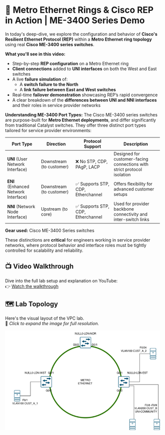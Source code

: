 # 🧠  Metro Ethernet Rings & Cisco REP in Action | ME-3400 Series Demo
In today's deep-dive, we explore the configuration and behavior of **Cisco's Resilient Ethernet Protocol (REP)** within a **Metro Ethernet ring topology** using real **Cisco ME-3400 series switches**.

**What you'll see in this video:**
- Step-by-step **REP configuration** on a Metro Ethernet ring
- **Client connections** added to **UNI interfaces** on both the West and East switches
- A live **failure simulation** of:
  - A **switch failure to the North**
  - A **link failure between East and West switches**
- Real-time **failover demonstration** showcasing REP’s rapid convergence
- A clear breakdown of the **differences between UNI and NNI interfaces** and their roles in service provider networks

**Understanding ME-3400 Port Types:**
The Cisco ME-3400 series switches are purpose-built for **Metro Ethernet deployments**, and differ significantly from traditional Catalyst switches. They offer three distinct port types tailored for service provider environments:

| Port Type | Direction | Protocol Support | Description |
|-----------|-----------|------------------|-------------|
| **UNI** (User Network Interface) | Downstream (to customer) | ❌ No STP, CDP, PAgP, LACP | Designed for customer-facing connections with strict protocol isolation |
| **ENI** (Enhanced Network Interface) | Downstream (to customer) | ✅ Supports STP, CDP, Etherchannel | Offers flexibility for advanced customer setups |
| **NNI** (Network Node Interface) | Upstream (to core) | ✅ Supports STP, CDP, Etherchannel | Used for provider backbone connectivity and inter-switch links |

**Gear used:** Cisco ME-3400 Series switches

These distinctions are **critical** for engineers working in service provider networks, where protocol behavior and interface roles must be tightly controlled for scalability and reliability.


## 📺 Video Walkthrough

Dive into the full lab setup and explanation on YouTube:  
👉 [Watch the walkthrough](https://youtu.be/Tkd6QqCFm_Q)

## 🗺️ Lab Topology

Here's the visual layout of the VPC lab.  
📌 _Click to expand the image for full resolution._

![VPC Lab Topology](EthernetRingTopo.png)
